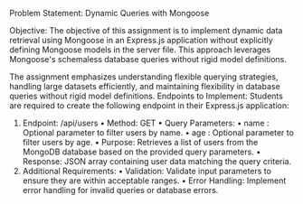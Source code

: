 Problem Statement: Dynamic Queries with Mongoose

Objective: The objective of this assignment is to implement dynamic data retrieval using Mongoose in an Express.js application without explicitly defining Mongoose models in the server file. This approach leverages Mongoose's schemaless database queries without rigid model definitions.

The assignment emphasizes understanding flexible querying strategies, handling large datasets efficiently, and maintaining flexibility in database queries without rigid model definitions.
Endpoints to Implement: Students are required to create the following endpoint in their Express.js application:

1. Endpoint: /api/users
   • Method: GET
   • Query Parameters:
   • name : Optional parameter to filter users by name.
   • age : Optional parameter to filter users by age.
   • Purpose: Retrieves a list of users from the MongoDB database based on the provided query parameters.
   • Response: JSON array containing user data matching the query criteria.
2. Additional Requirements:
   • Validation: Validate input parameters to ensure they are within acceptable ranges.
   • Error Handling: Implement error handling for invalid queries or database errors.
